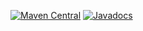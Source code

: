 [![Maven Central](https://img.shields.io/maven-central/v/io.github.pellse/reactive-assembler-cache-caffeine.svg?label=Maven%20Central)](https://search.maven.org/search?q=g:%22io.github.pellse%22%20AND%20a:%22reactive-assembler-cache-caffeine%22) [![Javadocs](http://javadoc.io/badge/io.github.pellse/reactive-assembler-cache-caffeine.svg)](http://javadoc.io/doc/io.github.pellse/reactive-assembler-cache-caffeine)
